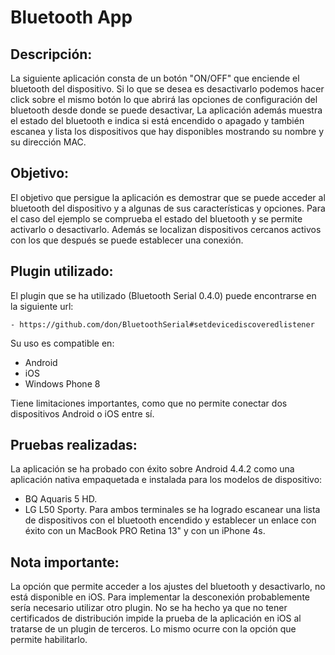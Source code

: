 Bluetooth App
=============

Descripción:
------------
La siguiente aplicación consta de un botón "ON/OFF" que enciende el bluetooth del dispositivo. Si lo que se desea es desactivarlo podemos hacer click sobre el mismo botón lo que abrirá las opciones de configuración del bluetooth desde donde se puede desactivar,
La aplicación además muestra el estado del bluetooth e indica si está encendido o apagado y también escanea y lista los dispositivos que hay disponibles mostrando su nombre y su dirección MAC.

Objetivo:
---------
El objetivo que persigue la aplicación es demostrar que se puede acceder al bluetooth del dispositivo y a algunas de sus características y opciones. Para el caso del ejemplo se comprueba el estado del bluetooth y se permite activarlo o desactivarlo. Además se localizan dispositivos cercanos activos con los que después se puede establecer una conexión.

Plugin utilizado:
-----------------
El plugin que se ha utilizado (Bluetooth Serial 0.4.0) puede encontrarse en la siguiente url:
    
	- https://github.com/don/BluetoothSerial#setdevicediscoveredlistener
    
Su uso es compatible en:
 * Android
 * iOS
 * Windows Phone 8
    
Tiene limitaciones importantes, como que no permite conectar dos dispositivos Android o iOS entre sí.

Pruebas realizadas:
-------------------
La aplicación se ha probado con éxito sobre Android 4.4.2 como una aplicación nativa empaquetada e instalada para los modelos de dispositivo:
* BQ Aquaris 5 HD.
* LG L50 Sporty.
Para ambos terminales se ha logrado escanear una lista de dispositivos con el bluetooth encendido y establecer un enlace con éxito con un MacBook PRO Retina 13" y con un iPhone 4s.

Nota importante:
----------------
La opción que permite acceder a los ajustes del bluetooth y desactivarlo, no está disponible en iOS. Para implementar la desconexión probablemente sería necesario utilizar otro plugin. No se ha hecho ya que no tener certificados de distribución impide la prueba de la aplicación en iOS al tratarse de un plugin de terceros. Lo mismo ocurre con la opción que permite habilitarlo.